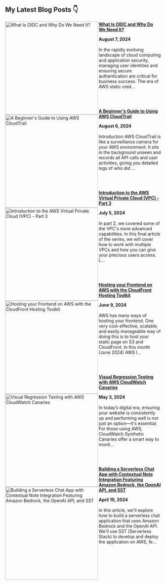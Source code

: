 ## My Latest Blog Posts 👇

<!-- HASHNODE_BLOG:START -->
<p align="left"><a href="https://blog.awsfundamentals.com/oidc-introduction" title="What Is OIDC and Why Do We Need It?"><img src="https://cdn.hashnode.com/res/hashnode/image/upload/v1723020938951/8ba946fa-ce9b-4ede-8bfd-68cc5225bf62.png" alt="What Is OIDC and Why Do We Need It?" width="300px" align="left" /></a><a href="https://blog.awsfundamentals.com/oidc-introduction" title="What Is OIDC and Why Do We Need It?"><strong>What Is OIDC and Why Do We Need It?</strong></a><div><strong>August 7, 2024</strong></div><br/>In the rapidly evolving landscape of cloud computing and application security, managing user identities and ensuring secure authentication are critical for business success. The era of AWS static cred...</p><br/><br/>

<p align="left"><a href="https://blog.awsfundamentals.com/aws-cloudtrail-introduction" title="A Beginner's Guide to Using AWS CloudTrail"><img src="https://cdn.hashnode.com/res/hashnode/image/upload/v1722926512676/9cd375eb-4961-44db-9a6c-734ca8444020.png" alt="A Beginner's Guide to Using AWS CloudTrail" width="300px" align="left" /></a><a href="https://blog.awsfundamentals.com/aws-cloudtrail-introduction" title="A Beginner's Guide to Using AWS CloudTrail"><strong>A Beginner's Guide to Using AWS CloudTrail</strong></a><div><strong>August 6, 2024</strong></div><br/>Introduction
AWS CloudTrail is like a surveillance camera for your AWS environment. It sits in the background unseen and records all API calls and user activities, giving you detailed logs of who did ...</p><br/><br/>

<p align="left"><a href="https://blog.awsfundamentals.com/amazon-vpc-introduction-part-3" title="Introduction to the AWS Virtual Private Cloud (VPC) - Part 3"><img src="https://cdn.hashnode.com/res/hashnode/image/upload/v1720161868773/fdfc39ea-4a40-4dd9-bd0a-22ade30f64d7.png" alt="Introduction to the AWS Virtual Private Cloud (VPC) - Part 3" width="300px" align="left" /></a><a href="https://blog.awsfundamentals.com/amazon-vpc-introduction-part-3" title="Introduction to the AWS Virtual Private Cloud (VPC) - Part 3"><strong>Introduction to the AWS Virtual Private Cloud (VPC) - Part 3</strong></a><div><strong>July 5, 2024</strong></div><br/>In part 2, we covered some of the VPC's more advanced capabilities. In this final article of the series, we will cover how to work with multiple VPCs and how you can give your precious users access.
L...</p><br/><br/>

<p align="left"><a href="https://blog.awsfundamentals.com/cloudfront-hosting-toolkit" title="Hosting your Frontend on AWS with the CloudFront Hosting Toolkit"><img src="https://cdn.hashnode.com/res/hashnode/image/upload/v1717917333426/a6f93bfb-f058-424c-abd0-aca94c2fce96.png" alt="Hosting your Frontend on AWS with the CloudFront Hosting Toolkit" width="300px" align="left" /></a><a href="https://blog.awsfundamentals.com/cloudfront-hosting-toolkit" title="Hosting your Frontend on AWS with the CloudFront Hosting Toolkit"><strong>Hosting your Frontend on AWS with the CloudFront Hosting Toolkit</strong></a><div><strong>June 9, 2024</strong></div><br/>AWS has many ways of hosting your frontend. One very cost-effective, scalable, and easily manageable way of doing this is to host your static page on S3 and CloudFront.
In this month (June 2024) AWS l...</p><br/><br/>

<p align="left"><a href="https://blog.awsfundamentals.com/visual-regression-testing-with-aws-cloudwatch-canaries" title="Visual Regression Testing with AWS CloudWatch Canaries"><img src="https://cdn.hashnode.com/res/hashnode/image/upload/v1714680232374/ec27e440-ee63-48af-a4bd-7717910d83d6.png" alt="Visual Regression Testing with AWS CloudWatch Canaries" width="300px" align="left" /></a><a href="https://blog.awsfundamentals.com/visual-regression-testing-with-aws-cloudwatch-canaries" title="Visual Regression Testing with AWS CloudWatch Canaries"><strong>Visual Regression Testing with AWS CloudWatch Canaries</strong></a><div><strong>May 3, 2024</strong></div><br/>In today’s digital era, ensuring your website is consistently up and performing well is not just an option—it's essential.
For those using AWS, CloudWatch Synthetic Canaries offer a smart way to monit...</p><br/><br/>

<p align="left"><a href="https://blog.awsfundamentals.com/amazon-bedrock-the-openai-api-and-sst" title="Building a Serverless Chat App with Contextual Note Integration Featuring Amazon Bedrock, the OpenAI API, and SST"><img src="https://cdn.hashnode.com/res/hashnode/image/upload/v1713429241132/d6ef0138-9c4d-43be-ba25-124df5ba403f.png" alt="Building a Serverless Chat App with Contextual Note Integration Featuring Amazon Bedrock, the OpenAI API, and SST" width="300px" align="left" /></a><a href="https://blog.awsfundamentals.com/amazon-bedrock-the-openai-api-and-sst" title="Building a Serverless Chat App with Contextual Note Integration Featuring Amazon Bedrock, the OpenAI API, and SST"><strong>Building a Serverless Chat App with Contextual Note Integration Featuring Amazon Bedrock, the OpenAI API, and SST</strong></a><div><strong>April 19, 2024</strong></div><br/>In this article, we'll explore how to build a serverless chat application that uses Amazon Bedrock and the OpenAI API. We'll use SST (Serverless Stack) to develop and deploy the application on AWS, fe...</p><br/><br/>


<!-- HASHNODE_BLOG:END -->
